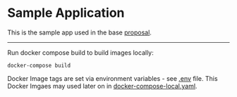 # Sample Application

This is the sample app used in the base [proposal](../README.md).

---

Run docker compose build to build images locally:
```shell
docker-compose build
```

Docker Image tags are set via environment variables - see [.env](.env) file. This Docker Imgaes may used later on in [docker-compose-local.yaml](../docker-compose-local.yaml).